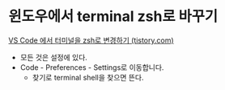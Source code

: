 # 윈도우에서 terminal zsh로 바꾸기 

[VS Code 에서 터미널을 zsh로 변경하기 (tistory.com)](https://giantdwarf.tistory.com/3)

- 모든 것은 설정에 있다. 
- Code - Preferences - Settings로 이동합니다.
	- 찾기로 terminal shell을 찾으면 뜬다. 